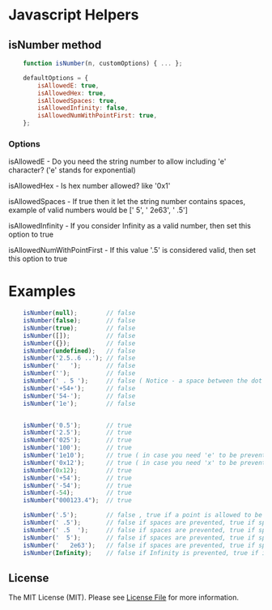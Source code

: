 # Javascript Helpers

## isNumber method
```js
    function isNumber(n, customOptions) { ... };

    defaultOptions = { 
        isAllowedE: true, 
        isAllowedHex: true, 
        isAllowedSpaces: true, 
        isAllowedInfinity: false,
        isAllowedNumWithPointFirst: true, 
    };
```
### Options
isAllowedE - Do you need the string number to allow including 'e' character? ('e' stands for exponential)

isAllowedHex - Is hex number allowed? like '0x1'

isAllowedSpaces - If true then it let the string number contains spaces, example of valid numbers would be ['  5', '   2e63', ' .5']

isAllowedInfinity - If you consider Infinity as a valid number, then set this option to true

isAllowedNumWithPointFirst - If this value '.5' is considered valid, then set this option to true

# Examples
```js
    isNumber(null);        // false
    isNumber(false);       // false
    isNumber(true);        // false
    isNumber([]);          // false
    isNumber({});          // false
    isNumber(undefined);   // false
    isNumber('2.5..6 ..'); // false
    isNumber('   ');       // false
    isNumber('');          // false
    isNumber(' . 5 ');     // false ( Notice - a space between the dot and 5)
    isNumber('+54+');      // false
    isNumber('54-');       // false
    isNumber('1e');        // false


    isNumber('0.5');       // true
    isNumber('2.5');       // true
    isNumber('025');       // true
    isNumber('100');       // true
    isNumber('1e10');      // true ( in case you need 'e' to be prevented then pass isAllowedE = false
    isNumber('0x12');      // true ( in case you need 'x' to be prevented then pass isAllowedHex = false
    isNumber(0x12);        // true
    isNumber('+54');       // true
    isNumber('-54');       // true
    isNumber(-54);         // true
    isNumber("000123.4");  // true

    isNumber('.5');        // false , true if a point is allowed to be at the first character
    isNumber(' .5');       // false if spaces are prevented, true if spaces are allowed
    isNumber(' .5  ');     // false if spaces are prevented, true if spaces are allowed
    isNumber('  5');       // false if spaces are prevented, true if spaces are allowed
    isNumber('   2e63');   // false if spaces are prevented, true if spaces and E are allowed
    isNumber(Infinity);    // false if Infinity is prevented, true if isAllowedInfinity = true
```


## License

The MIT License (MIT). Please see [License File](LICENSE.md) for more information.